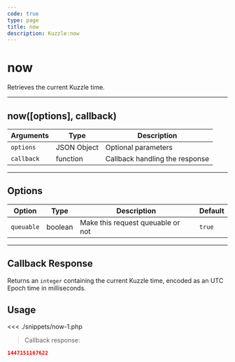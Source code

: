 ```yaml
---
code: true
type: page
title: now
description: Kuzzle:now
---
```


# now

Retrieves the current Kuzzle time.

---

## now([options], callback)

| Arguments  | Type        | Description                    |
| ---------- | ----------- | ------------------------------ |
| `options`  | JSON Object | Optional parameters            |
| `callback` | function    | Callback handling the response |

---

## Options

| Option     | Type    | Description                       | Default |
| ---------- | ------- | --------------------------------- | ------- |
| `queuable` | boolean | Make this request queuable or not | `true`  |

---

## Callback Response

Returns an `integer` containing the current Kuzzle time, encoded as an UTC Epoch time in milliseconds.

## Usage

<<< ./snippets/now-1.php

> Callback response:

```json
1447151167622
```
